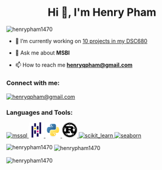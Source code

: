 <h1 align="center">Hi 👋, I'm Henry Pham</h1>
<p align="left"> <img src="https://komarev.com/ghpvc/?username=henrypham1470&label=Profile%20views&color=0e75b6&style=flat" alt="henrypham1470" /> </p>

- 🔭 I’m currently working on [10 projects in my DSC680](https://github.com/henrypham1470/DSC680)

- 💬 Ask me about **MSBI**

- 📫 How to reach me **henryqpham@gmail.com**

<h3 align="left">Connect with me:</h3>
<p align="left">
<a href="https://linkedin.com/in/henryqpham@gmail.com" target="blank"><img align="center" src="https://raw.githubusercontent.com/rahuldkjain/github-profile-readme-generator/master/src/images/icons/Social/linked-in-alt.svg" alt="henryqpham@gmail.com" height="30" width="40" /></a>
</p>

<h3 align="left">Languages and Tools:</h3>
<p align="left"> <a href="https://www.microsoft.com/en-us/sql-server" target="_blank" rel="noreferrer"> <img src="https://www.svgrepo.com/show/303229/microsoft-sql-server-logo.svg" alt="mssql" width="40" height="40"/> </a> <a href="https://pandas.pydata.org/" target="_blank" rel="noreferrer"> <img src="https://raw.githubusercontent.com/devicons/devicon/2ae2a900d2f041da66e950e4d48052658d850630/icons/pandas/pandas-original.svg" alt="pandas" width="40" height="40"/> </a> <a href="https://www.python.org" target="_blank" rel="noreferrer"> <img src="https://raw.githubusercontent.com/devicons/devicon/master/icons/python/python-original.svg" alt="python" width="40" height="40"/> </a> <a href="https://www.rust-lang.org" target="_blank" rel="noreferrer"> <img src="https://raw.githubusercontent.com/devicons/devicon/master/icons/rust/rust-plain.svg" alt="rust" width="40" height="40"/> </a> <a href="https://scikit-learn.org/" target="_blank" rel="noreferrer"> <img src="https://upload.wikimedia.org/wikipedia/commons/0/05/Scikit_learn_logo_small.svg" alt="scikit_learn" width="40" height="40"/> </a> <a href="https://seaborn.pydata.org/" target="_blank" rel="noreferrer"> <img src="https://seaborn.pydata.org/_images/logo-mark-lightbg.svg" alt="seaborn" width="40" height="40"/> </a> </p>

<p><img align="left" src="https://github-readme-stats.vercel.app/api/top-langs?username=henrypham1470&show_icons=true&locale=en&layout=compact" alt="henrypham1470" /></p>

<p>&nbsp;<img align="center" src="https://github-readme-stats.vercel.app/api?username=henrypham1470&show_icons=true&locale=en" alt="henrypham1470" /></p>

<p><img align="center" src="https://github-readme-streak-stats.herokuapp.com/?user=henrypham1470&" alt="henrypham1470" /></p>




